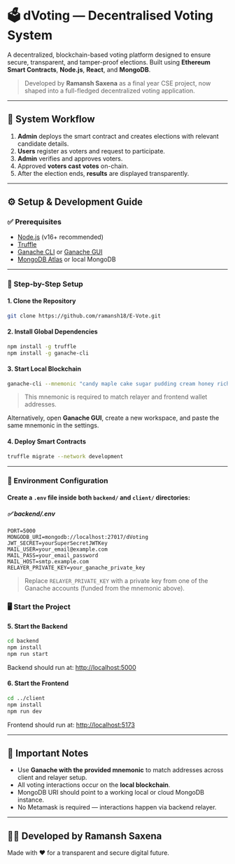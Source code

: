 # 🗳️ dVoting — Decentralised Voting System

A decentralized, blockchain-based voting platform designed to ensure secure, transparent, and tamper-proof elections. Built using **Ethereum Smart Contracts**, **Node.js**, **React**, and **MongoDB**.

> Developed by **Ramansh Saxena** as a final year CSE project, now shaped into a full-fledged decentralized voting application.

---

## 🔁 System Workflow

1. **Admin** deploys the smart contract and creates elections with relevant candidate details.
2. **Users** register as voters and request to participate.
3. **Admin** verifies and approves voters.
4. Approved **voters cast votes** on-chain.
5. After the election ends, **results** are displayed transparently.

---

## ⚙️ Setup & Development Guide

### ✅ Prerequisites

- [Node.js](https://nodejs.org) (v16+ recommended)
- [Truffle](https://trufflesuite.com/truffle)
- [Ganache CLI](https://github.com/trufflesuite/ganache-cli) or [Ganache GUI](https://trufflesuite.com/ganache)
- [MongoDB Atlas](https://www.mongodb.com/cloud/atlas) or local MongoDB

---

### 🧪 Step-by-Step Setup

#### 1. Clone the Repository

```bash
git clone https://github.com/ramansh18/E-Vote.git
```

#### 2. Install Global Dependencies

```bash
npm install -g truffle
npm install -g ganache-cli
```

#### 3. Start Local Blockchain

```bash
ganache-cli --mnemonic "candy maple cake sugar pudding cream honey rich smooth crumble sweet treat" --accounts 10 --port 8545
```

> This mnemonic is required to match relayer and frontend wallet addresses.

Alternatively, open **Ganache GUI**, create a new workspace, and paste the same mnemonic in the settings.

#### 4. Deploy Smart Contracts

```bash
truffle migrate --network development

```

---

### 📁 Environment Configuration

#### Create a `.env` file inside both `backend/` and `client/` directories:

##### ✅ backend/.env

```env
PORT=5000
MONGODB_URI=mongodb://localhost:27017/dVoting
JWT_SECRET=yourSuperSecretJWTKey
MAIL_USER=your_email@example.com
MAIL_PASS=your_email_password
MAIL_HOST=smtp.example.com
RELAYER_PRIVATE_KEY=your_ganache_private_key
```

> Replace `RELAYER_PRIVATE_KEY` with a private key from one of the Ganache accounts (funded from the mnemonic above).



### 🖥️ Start the Project

#### 5. Start the Backend

```bash
cd backend
npm install
npm run start
```

Backend should run at: [http://localhost:5000](http://localhost:5000)

#### 6. Start the Frontend

```bash
cd ../client
npm install
npm run dev
```

Frontend should run at: [http://localhost:5173](http://localhost:5173)

---



## 📌 Important Notes

- Use **Ganache with the provided mnemonic** to match addresses across client and relayer setup.
- All voting interactions occur on the **local blockchain**.
- MongoDB URI should point to a working local or cloud MongoDB instance.
- No Metamask is required — interactions happen via backend relayer.

---

## 👨‍💻 Developed by Ramansh Saxena

Made with ❤️ for a transparent and secure digital future.
